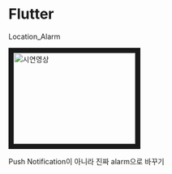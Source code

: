 # Flutter
Location_Alarm

<a href="http://www.youtube.com/watch?feature=player_embedded&v=gH9vf9X-Hzw
" target="_blank"><img src="http://img.youtube.com/vi/gH9vf9X-Hzw/0.jpg" 
alt="시연영상" width="240" height="180" border="10" /></a>

Push Notification이 아니라 진짜 alarm으로 바꾸기

